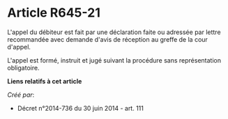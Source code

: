 # Article R645-21

L'appel du débiteur est fait par une déclaration faite ou adressée par lettre recommandée avec demande d'avis de réception au
greffe de la cour d'appel. 

L'appel est formé, instruit et jugé suivant la procédure sans représentation obligatoire.

**Liens relatifs à cet article**

_Créé par_:

  - Décret n°2014-736 du 30 juin 2014 - art. 111
